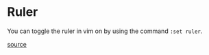 # Ruler

You can toggle the ruler in vim on by using the command `:set ruler`.

[source](https://superuser.com/questions/365320/how-to-show-the-current-column-in-the-statusbar-in-vim)
